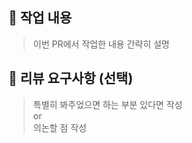 ## 📝 작업 내용
> 이번 PR에서 작업한 내용 간략히 설명



## 💬 리뷰 요구사항 (선택)
> 특별히 봐주었으면 하는 부분 있다면 작성 <br>or<br>
> 의논할 점 작성